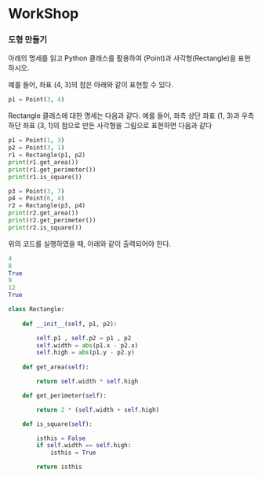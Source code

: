 # WorkShop

### 도형 만들기
아래의 명세를 읽고 Python 클래스를 활용하여  (Point)과 사각형(Rectangle)을 표현하시오.

예를 들어, 좌표 (4, 3)의 점은 아래와 같이 표현할 수 있다.
```python
p1 = Point(3, 4)
```

Rectangle 클래스에 대한 명세는 다음과 같다.
예를 들어, 좌측 상단 좌표 (1, 3)과 우측 하단 좌표 (3, 1)의 점으로 만든 사각형을 그림으로 표현하면 다음과 같다

```python
p1 = Point(1, 3)
p2 = Point(3, 1)
r1 = Rectangle(p1, p2)
print(r1.get_area())
print(r1.get_perimeter())
print(r1.is_square())

p3 = Point(3, 7)
p4 = Point(6, 4)
r2 = Rectangle(p3, p4)
print(r2.get_area())
print(r2.get_perimeter())
print(r2.is_square())
```

위의 코드를 실행하였을 때, 아래와 같이 출력되어야 한다.
```python
4
8
True
9
12
True
```



```python
class Rectangle:
    
    def __init__(self, p1, p2):

        self.p1 , self.p2 = p1 , p2
        self.width = abs(p1.x - p2.x) 
        self.high = abs(p1.y - p2.y)
 
    def get_area(self):

        return self.width * self.high

    def get_perimeter(self):

        return 2 * (self.width + self.high)

    def is_square(self):

        isthis = False
        if self.width == self.high:
            isthis = True

        return isthis

```